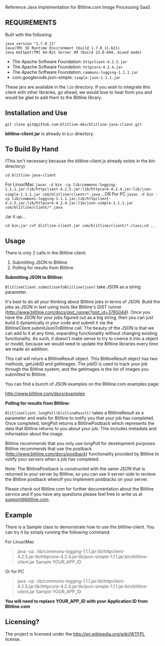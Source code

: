 Reference Java Implementation for Blitline.com Image Processing SaaS


REQUIREMENTS
-----------------------
Built with the following:

```
java version "1.7.0_11"
Java(TM) SE Runtime Environment (build 1.7.0_11-b21)
Java HotSpot(TM) 64-Bit Server VM (build 23.6-b04, mixed mode)
```


- The Apache Software Foundation: ```httpclient-4.2.5.jar```
- The Apache Software Foundation: ```httpcore-4.2.4.jar```
- The Apache Software Foundation: ```commons-logging-1.1.1.jar```
- com.googlecode.json-simple: ```simple-json-1.1.1.jar```

These jars are available in the ```lib``` directory. If you wish
to integrate this client with other libraries, go ahead, we would love
to hear from you and would be glad to add them to the 
Blitline library.


Installation and Use
-----------------------
```git clone git@github.com:blitline-dev/blitline-java-client.git```

**blitline-client.jar** is already in ```bin``` directory.


To Build By Hand 
-----------------------
(This isn't necessary because the blitline-client.js already exists in the bin directory)

```
cd blitline-java-client
```

For Linux/Mac ```javac -d bin -cp lib/commons-logging-1.1.1.jar:lib/httpclient-4.2.5.jar:lib/httpcore-4.2.4.jar:lib/json-simple-1.1.1.jar com/blitline/client/*.java```
...OR For PC ```javac -d bin -cp lib/commons-logging-1.1.1.jar;lib/httpclient-4.2.5.jar;lib/httpcore-4.2.4.jar;lib/json-simple-1.1.1.jar com/blitline/client/*.java```

Jar it up...
```
cd bin;jar cvf blitline-client.jar com/blitline/client/*.class;cd ..
```


Usage
-----------------------

There is only 2 calls in the Blitline client:

1. Submitting JSON to Blitline
2. Polling for results from Blitline

**Submitting JSON to Blitline:**

```BlitlineClient.submitJsonToBlitline(json)``` take JSON as a string parameter. 

It's best to do all your thinking about Blitline jobs in terms of JSON. Build the jobs as JSON in text using tools like Blitline's GIST runner (http://www.blitline.com/docs/gist_runner?gist_id=3765044). Once you have the JSON for your jobs figured out as a big string, then you can just build it dynamically in your code and submit it via the BlitlineClient.submitJsonToBlitline call. The beauty of the JSON is that we can add to it at any time, expanding functionality without changing existing functionality. As such, it doesn't make sense to try to coerce it into a object or model, because we would need to update the Blitline libraries every time we made an addition.

This call will return a BlitlineResult object. This BlitlineResult object has two methods, getJobID and getImages. The jobID is used to track your job through the Blitline system, and the getImages is the list of images you submitted to Blitline.

You can find a bunch of JSON examples on the Blitline.com examples page:

http://www.blitline.com/docs/examples

**Polling for results from Blitline:**

```BlitlineClient.longPoll(blitlineResult)``` takes a BlitlineResult as a parameter and waits for Blitline to notify you that your job has completed. Once completed, longPoll returns a BlitlinePostback which represents the data that Blitline returns to you about your job. This includes metadata and information about the image.

Blitline recommends that you only use longPoll for development purposes. Blitline recommends that use the postback (http://www.blitline.com/docs/postback) functionality provided by Blitline to notify your servers when a job has completed. 

Note: The BlitlinePostback is constructed with the same JSON that is returned to your server by Blitline, so you can use it server-side to recieve the Blitline postback when/if you implement postbacks on your server.

Please check out Blitline.com for further documentation about the Blitline service and if you have any questions please feel free to write us at support@blitline.com.


Example
-----------------------

There is a Sample class to demonstrate how to use the blitline-client. You can try it by simply running the following
command:

For Linux/Mac

> java -cp .:lib/commons-logging-1.1.1.jar:lib/httpclient-4.2.5.jar:lib/httpcore-4.2.4.jar:lib/json-simple-1.1.1.jar:bin/blitline-client.jar Sample YOUR_APP_ID

Or for PC
> java -cp .:lib/commons-logging-1.1.1.jar:lib/httpclient-4.2.5.jar:lib/httpcore-4.2.4.jar:lib/json-simple-1.1.1.jar:bin/blitline-client.jar Sample YOUR_APP_ID

**You will need to replace YOUR_APP_ID with your Application ID from Blitline.com**

Licensing?
-----------------------

The project is licensed under the http://en.wikipedia.org/wiki/WTFPL license.


